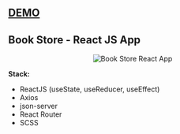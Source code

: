 ## [DEMO](/)

## Book Store - React JS App
<p align="center">
  <img src="/" alt="Book Store React App"/>
</p>

**Stack:**

- ReactJS (useState, useReducer, useEffect)
- Axios
- json-server
- React Router
- SCSS
